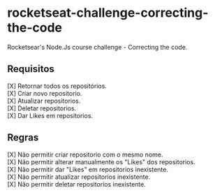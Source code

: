 # rocketseat-challenge-correcting-the-code
Rocketsear's Node.Js course challenge - Correcting the code.  

## Requisitos

[X] Retornar todos os repositórios.  
[X] Criar novo repositorio.  
[X] Atualizar repositorios.  
[X] Deletar repositorios.  
[X] Dar Likes em repositorios.  

## Regras

[X] Não permitir criar repositorio com o mesmo nome.  
[X] Não permitir alterar manualmente os "Likes" dos repositorios.  
[X] Não permitir dar "Likes" em repositorios inexistente.  
[X] Não permitir atualizar repositorios inexistente.  
[X] Não permitir deletar repositorios inexistente.  